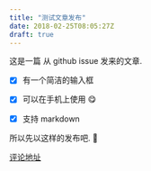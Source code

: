 ```yaml
---
title: "测试文章发布"
date: 2018-02-25T08:05:27Z
draft: true
---
```

这是一篇 从 github issue 发来的文章.

- [x] 有一个简洁的输入框

- [x] 可以在手机上使用 😋

- [x] 支持 markdown

所以先以这样的发布吧.  🎉

[评论地址](https://github.com/kaidiren/D6/issues/1)
